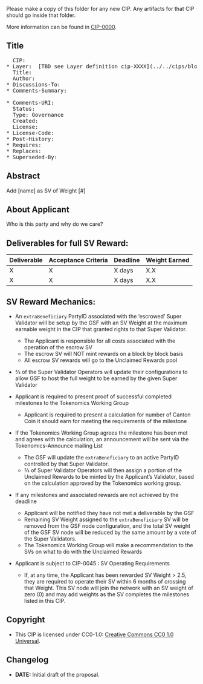 Please make a copy of this folder for any new CIP. Any artifacts for that CIP should go inside that folder. 

More information can be found in [CIP-0000](../../cips/cip-0000/cip-0000.md).

## Title

<pre>
  CIP: <CIP number, or "?" before being assigned>
* Layer: <TBD> [TBD see Layer definition cip-XXXX](../../cips/blob/main/cip-XXXX).
  Title: <CIP title; maximum 44 characters>
  Author: <list of authors' real names>
* Discussions-To: <email address>
* Comments-Summary: <summary tone>
* Comments-URI: <links to wiki page for comments>
  Status: <Draft | Active | Proposed | Deferred | Rejected |
           Withdrawn | Final | Replaced | Obsolete>
  Type: Governance 
  Created: <date created on, in ISO 8601 (yyyy-mm-dd) format>
  License: <abbreviation for approved license(s)>
* License-Code: <abbreviation for code under different approved license(s)>
* Post-History: <dates of postings to [https://lists.sync.global/g/cip-discuss] mailing list, or link to thread in mailing list archive>
* Requires: <CIP number(s)>
* Replaces: <CIP number>
* Superseded-By: <CIP number>
</pre>

## Abstract

Add [name] as SV of Weight [#]

## About Applicant

Who is this party and why do we care?

## Deliverables for full SV Reward:
| Deliverable | Acceptance Criteria | Deadline | Weight Earned |
|-------------|---------------------|----------|---------------|
|     X       |         X           |   X days |     X.X       |
|     X       |         X           |   X days |     X.X       |



## SV Reward Mechanics: 
* An `extraBeneficiary` PartyID associated with the ‘escrowed’ Super Validator will be setup by the GSF with an SV Weight at the maximum earnable weight in the CIP that granted rights to that Super Validator.
    * The Applicant is responsible for all costs associated with the operation of the escrow SV
    * The escrow SV will NOT mint rewards on a block by block basis
    * All escrow SV rewards will go to the Unclaimed Rewards pool
* ⅔ of the Super Validator Operators will update their configurations to allow GSF to host the full weight to be earned by the given Super Validator
* Applicant is required to present proof of successful completed milestones to the Tokenomics Working Group
    * Applicant is required to present a calculation for number of Canton Coin it should earn for meeting the requirements of the milestone
* If the Tokenomics Working Group agrees the milestone has been met and agrees with the calculation, an announcement will be sent via the Tokenomics-Announce mailing List
    * The GSF will update the `extraBeneficiary` to an active PartyID controlled by that Super Validator. 
    * ⅔ of Super Validator Operators will then assign a portion of the Unclaimed Rewards to be minted by the Applicant’s Validator, based on the calculation approved by the Tokenomics working group.
   
* If any milestones and associated rewards are not achieved by the deadline
    * Applicant will be notified they have not met a deliverable by the GSF 
    * Remaining SV Weight assigned to the `extraBeneficiary` SV will be removed from the GSF node configuration, and the total SV weight of the GSF SV node will be reduced by the same amount by a vote of the Super Validators.
    * The Tokenomics Working Group will make a recommendation to the SVs on what to do with the Unclaimed Rewards 
* Applicant is subject to CIP-0045 : SV Operating Requirements
    * If, at any time, the Applicant has been rewarded SV Weight > 2.5, they are required to operate their SV within 6 months of crossing that Weight. This SV node will join the network with an SV weight of zero (0) and may add weights as the SV completes the milestones listed in this CIP.

## Copyright

* This CIP is licensed under CC0-1.0: [Creative Commons CC0 1.0 Universal](https://creativecommons.org/publicdomain/zero/1.0/).

## Changelog

* **DATE:** Initial draft of the proposal.
